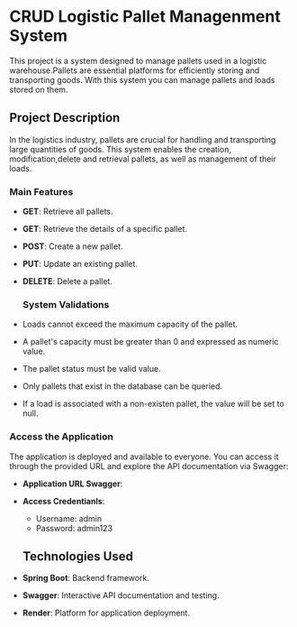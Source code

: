 # CRUD Logistic Pallet Managenment System
This project is a system designed to manage pallets used in a logistic warehouse.Pallets are essential
platforms for efficiently storing and transporting goods. With this system you can manage pallets and loads stored on them.

## Project Description
In the logistics industry, pallets are crucial for handling and transporting large quantities of goods.
This system enables the creation, modification,delete and retrieval pallets, as well as management of their loads.

### Main Features
- **GET**: Retrieve all pallets.
- **GET**: Retrieve the details of a specific pallet.
-  **POST**: Create a new pallet.
-  **PUT**: Update an existing pallet.
-  **DELETE**: Delete a pallet.

   ### System Validations
-  Loads cannot exceed the maximum capacity of the pallet.
-  A pallet's capacity must be greater than 0 and expressed as numeric value.
-  The pallet status must be valid value.
-  Only pallets that exist in the database can be queried.
-  If a load is associated with a non-existen pallet, the value will be set to null. 

### Access the Application

The application is deployed and available to everyone. You can access it through the provided URL and explore the API documentation via Swagger:

- **Application URL Swagger**:
- **Access Credentianls**:
   - Username: admin
   - Password: admin123

  ## Technologies Used

- **Spring Boot**: Backend framework.
- **Swagger**: Interactive API documentation and testing.
- **Render**: Platform for application deployment.
